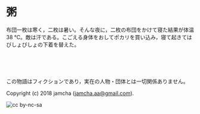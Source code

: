 

# 粥

布団一枚は寒く，二枚は暑い。そんな夜に，二枚の布団をかけて寝た結果が体温 38 ℃。敵は汗である。こごえる身体をおしてポカリを買い込み，寝て起きてはびしょびしょの下着を替えた。  

<br>  
<br>  

<br>  

この物語はフィクションであり，実在の人物・団体とは一切関係ありません。  

Copyright (c) 2018 jamcha (jamcha.aa@gmail.com).  

![cc by-nc-sa](https://i.creativecommons.org/l/by-nc-sa/4.0/88x31.png)  

